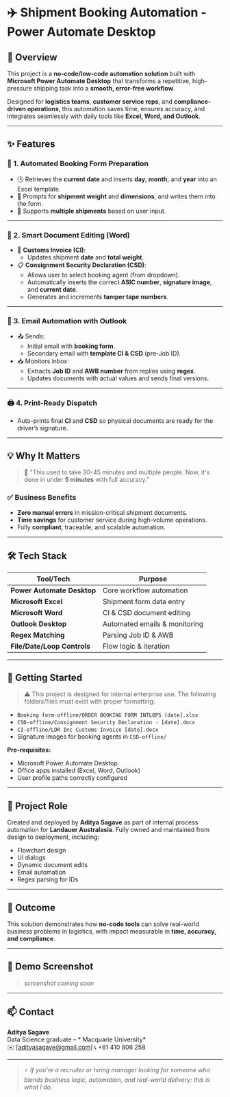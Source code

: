 # ✈️ Shipment Booking Automation - Power Automate Desktop

## 📌 Overview

This project is a **no-code/low-code automation solution** built with **Microsoft Power Automate Desktop** that transforms a repetitive, high-pressure shipping task into a **smooth, error-free workflow**.

Designed for **logistics teams**, **customer service reps**, and **compliance-driven operations**, this automation saves time, ensures accuracy, and integrates seamlessly with daily tools like **Excel, Word, and Outlook**.

---

## ✨ Features

### 📅 1. Automated Booking Form Preparation
- 🕒 Retrieves the **current date** and inserts **day**, **month**, and **year** into an Excel template.
- 🚚 Prompts for **shipment weight** and **dimensions**, and writes them into the form.
- 🔄 Supports **multiple shipments** based on user input.

---

### 📄 2. Smart Document Editing (Word)
- 🧾 **Customs Invoice (CI)**:
  - Updates shipment **date** and **total weight**.
- 📋 **Consignment Security Declaration (CSD)**:
  - Allows user to select booking agent (from dropdown).
  - Automatically inserts the correct **ASIC number**, **signature image**, and **current date**.
  - Generates and increments **tamper tape numbers**.

---

### 📧 3. Email Automation with Outlook
- 📤 Sends:
  - Initial email with **booking form**.
  - Secondary email with **template CI & CSD** (pre-Job ID).
- 📥 Monitors inbox:
  - Extracts **Job ID** and **AWB number** from replies using **regex**.
  - Updates documents with actual values and sends final versions.

---

### 🖨️ 4. Print-Ready Dispatch
- Auto-prints final **CI** and **CSD** so physical documents are ready for the driver’s signature.

---

## 💡 Why It Matters

> 🧠 "This used to take 30–45 minutes and multiple people. Now, it's done in under **5 minutes** with full accuracy."

### ✅ Business Benefits
- **Zero manual errors** in mission-critical shipment documents.
- **Time savings** for customer service during high-volume operations.
- Fully **compliant**, traceable, and scalable automation.

---

## 🛠️ Tech Stack

| Tool/Tech | Purpose |
|----------|---------|
| **Power Automate Desktop** | Core workflow automation |
| **Microsoft Excel** | Shipment form data entry |
| **Microsoft Word** | CI & CSD document editing |
| **Outlook Desktop** | Automated emails & monitoring |
| **Regex Matching** | Parsing Job ID & AWB |
| **File/Date/Loop Controls** | Flow logic & iteration |

---

## 🚀 Getting Started

> ⚠️ This project is designed for internal enterprise use. The following folders/files must exist with proper formatting:

- `Booking form-offline/ORDER BOOKING FORM INTLOPS [date].xlsx`
- `CSD-offline/Consignment Security Declaration - [date].docx`
- `CI-offline/LDR Inc Customs Invoice [date].docx`
- Signature images for booking agents in `CSD-offline/`

**Pre-requisites:**
- Microsoft Power Automate Desktop
- Office apps installed (Excel, Word, Outlook)
- User profile paths correctly configured

---

## 🤝 Project Role

Created and deployed by **Aditya Sagave** as part of internal process automation for **Landauer Australasia**. Fully owned and maintained from design to deployment, including:

- Flowchart design
- UI dialogs
- Dynamic document edits
- Email automation
- Regex parsing for IDs

---

## 🎯 Outcome

This solution demonstrates how **no-code tools** can solve real-world business problems in logistics, with impact measurable in **time, accuracy, and compliance**.

---

## 👀 Demo Screenshot

> *screenshot coming soon*

---

## 📫 Contact

**Aditya Sagave**  
Data Science graduate – * Macquarie University*  
✉️ [adityasagave@gmail.com]
📞 +61 410 806 258

---

> ⭐ *If you're a recruiter or hiring manager looking for someone who blends business logic, automation, and real-world delivery: this is what I do.*

